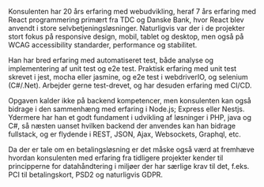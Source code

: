 Konsulenten har 20 års erfaring med webudvikling, heraf 7 års erfaring med React programmering primært fra TDC og Danske Bank, hvor React blev anvendt i store selvbetjeningsløsninger. Naturligvis var der i de projekter stort fokus på responsive design, mobil, tablet og desktop, men også på WCAG accessibility standarder, performance og stabilitet.

Han har bred erfaring med automatiseret test, både analyse og implementering af unit test og e2e test. Praktisk erfaring med unit test skrevet i jest, mocha eller jasmine, og e2e test i webdriverIO, og selenium (C#/.Net). Arbejder gerne test-drevet, og har desuden erfaring med CI/CD.

Opgaven kalder ikke på backend kompetencer, men konsulenten kan også bidrage i den sammenhæng med erfaring i Node.js; Express eller Nestjs. Ydermere har han et godt fundament i udvikling af løsninger i PHP, java og C#, så næsten uanset hvilken backend der anvendes kan han bidrage fullstack, og er flydende i REST, JSON, Ajax, Websockets, Graphql, etc.

Da der er tale om en betalingsløsning er det måske også værd at fremhæve hvordan konsulenten med erfaring fra tidligere projekter kender til principperne for datahåndtering i miljøer der har særlige krav til det, f.eks. PCI til betalingskort, PSD2 og naturligvis GDPR.
